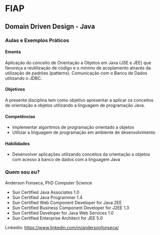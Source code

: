 # FIAP
## Domain Driven Design - Java

### Aulas e Exemplos Práticos
  
#### Ementa
Aplicação do conceito de Orientação a Objetos em Java (JSE e JEE) que favoreça a reutilização de código e o mínimo de acoplamento através da utilização de padrões (patterns). 
Comunicação com o Banco de Dados utilizando o JDBC.

#### Objetivos
A presente disciplina tem como objetivo apresentar a aplicar os conceitos de orientação a objetos utilizando a linguagem de programação Java.

#### Competências
- Implementar algoritmos de programação orientado a objetos
- Utilizar a linguagem de programação em ambiente de desenvolvimento

#### Habilidades 
- Desenvolver aplicações utilizando conceitos da orientação a objetos com acesso à banco de dados com a linguagem Java

### Quem sou eu?
Anderson Fonseca, PhD Computer Science

- Sun Certified Java Associates 1.0
- Sun Certified Java Programmer 1.4
- Sun Certified Web Component Developer for Java 2EE
- Sun Certified Business Component Developer for J2EE 1.3
- Sun Certified Developer for Java Web Services 1.0
- Sun Certified Enterprise Architect for JEE 5.0

Linkedin: https://www.linkedin.com/in/andersonfonseca/




